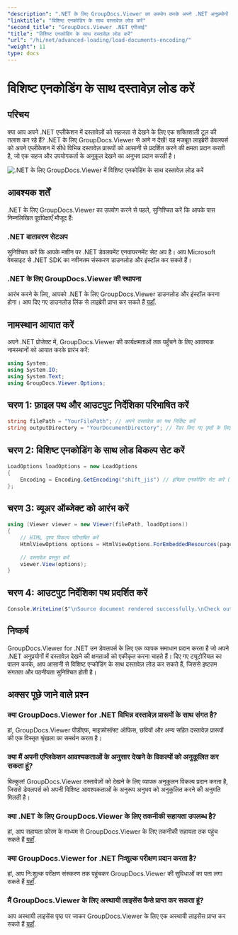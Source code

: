 ```yaml
---
"description": ".NET के लिए GroupDocs.Viewer का उपयोग करके अपने .NET अनुप्रयोगों को सहज दस्तावेज़ देखने के साथ बेहतर बनाएँ। विशिष्ट एन्कोडिंग के साथ दस्तावेज़ों को आसानी से लोड करें और देखने के अनुभव को अनुकूलित करें।"
"linktitle": "विशिष्ट एनकोडिंग के साथ दस्तावेज़ लोड करें"
"second_title": "GroupDocs.Viewer .NET एपीआई"
"title": "विशिष्ट एनकोडिंग के साथ दस्तावेज़ लोड करें"
"url": "/hi/net/advanced-loading/load-documents-encoding/"
"weight": 11
type: docs
---
```

# विशिष्ट एनकोडिंग के साथ दस्तावेज़ लोड करें

## परिचय
क्या आप अपने .NET एप्लीकेशन में दस्तावेज़ों को सहजता से देखने के लिए एक शक्तिशाली टूल की तलाश कर रहे हैं? .NET के लिए GroupDocs.Viewer से आगे न देखें! यह मजबूत लाइब्रेरी डेवलपर्स को अपने एप्लीकेशन में सीधे विभिन्न दस्तावेज़ प्रारूपों को आसानी से प्रदर्शित करने की क्षमता प्रदान करती है, जो एक सहज और उपयोगकर्ता के अनुकूल देखने का अनुभव प्रदान करती है।

![.NET के लिए GroupDocs.Viewer में विशिष्ट एनकोडिंग के साथ दस्तावेज़ लोड करें](/viewer/advanced-loading/load-documents-specific-encoding-img.png)

## आवश्यक शर्तें
.NET के लिए GroupDocs.Viewer का उपयोग करने से पहले, सुनिश्चित करें कि आपके पास निम्नलिखित पूर्वापेक्षाएँ मौजूद हैं:
### .NET वातावरण सेटअप
सुनिश्चित करें कि आपके मशीन पर .NET डेवलपमेंट एनवायरनमेंट सेट अप है। आप Microsoft वेबसाइट से .NET SDK का नवीनतम संस्करण डाउनलोड और इंस्टॉल कर सकते हैं।
### .NET के लिए GroupDocs.Viewer की स्थापना
आरंभ करने के लिए, आपको .NET के लिए GroupDocs.Viewer डाउनलोड और इंस्टॉल करना होगा। आप दिए गए डाउनलोड लिंक से लाइब्रेरी प्राप्त कर सकते हैं [यहाँ](https://releases.groupdocs.com/viewer/net/).

## नामस्थान आयात करें
अपने .NET प्रोजेक्ट में, GroupDocs.Viewer की कार्यक्षमताओं तक पहुँचने के लिए आवश्यक नामस्थानों को आयात करके प्रारंभ करें:
```csharp
using System;
using System.IO;
using System.Text;
using GroupDocs.Viewer.Options;
```

## चरण 1: फ़ाइल पथ और आउटपुट निर्देशिका परिभाषित करें
```csharp
string filePath = "YourFilePath"; // अपने दस्तावेज़ का पथ निर्दिष्ट करें
string outputDirectory = "YourDocumentDirectory"; // रेंडर किए गए पृष्ठों के लिए आउटपुट निर्देशिका परिभाषित करें
```
## चरण 2: विशिष्ट एनकोडिंग के साथ लोड विकल्प सेट करें
```csharp
LoadOptions loadOptions = new LoadOptions
{
    Encoding = Encoding.GetEncoding("shift_jis") // इच्छित एनकोडिंग सेट करें (उदाहरणार्थ, Shift_JIS)
};
```
## चरण 3: व्यूअर ऑब्जेक्ट को आरंभ करें
```csharp
using (Viewer viewer = new Viewer(filePath, loadOptions))
{
    // HTML दृश्य विकल्प परिभाषित करें
    HtmlViewOptions options = HtmlViewOptions.ForEmbeddedResources(pageFilePathFormat);
    
    // दस्तावेज़ प्रस्तुत करें
    viewer.View(options);
}
```
## चरण 4: आउटपुट निर्देशिका पथ प्रदर्शित करें
```csharp
Console.WriteLine($"\nSource document rendered successfully.\nCheck output in {outputDirectory}.");
```

## निष्कर्ष
GroupDocs.Viewer for .NET उन डेवलपर्स के लिए एक व्यापक समाधान प्रदान करता है जो अपने .NET अनुप्रयोगों में दस्तावेज़ देखने की क्षमताओं को एकीकृत करना चाहते हैं। दिए गए ट्यूटोरियल का पालन करके, आप आसानी से विशिष्ट एन्कोडिंग के साथ दस्तावेज़ लोड कर सकते हैं, जिससे इष्टतम संगतता और पठनीयता सुनिश्चित होती है।
## अक्सर पूछे जाने वाले प्रश्न
### क्या GroupDocs.Viewer for .NET विभिन्न दस्तावेज़ प्रारूपों के साथ संगत है?
हां, GroupDocs.Viewer पीडीएफ, माइक्रोसॉफ्ट ऑफिस, छवियों और अन्य सहित दस्तावेज़ प्रारूपों की एक विस्तृत श्रृंखला का समर्थन करता है।
### क्या मैं अपनी एप्लिकेशन आवश्यकताओं के अनुसार देखने के विकल्पों को अनुकूलित कर सकता हूं?
बिल्कुल! GroupDocs.Viewer दस्तावेज़ों को देखने के लिए व्यापक अनुकूलन विकल्प प्रदान करता है, जिससे डेवलपर्स को अपनी विशिष्ट आवश्यकताओं के अनुरूप अनुभव को अनुकूलित करने की अनुमति मिलती है।
### क्या .NET के लिए GroupDocs.Viewer के लिए तकनीकी सहायता उपलब्ध है?
हां, आप सहायता फ़ोरम के माध्यम से GroupDocs.Viewer के लिए तकनीकी सहायता तक पहुंच सकते हैं [यहाँ](https://forum.groupdocs.com/c/viewer/9).
### क्या GroupDocs.Viewer for .NET निःशुल्क परीक्षण प्रदान करता है?
हां, आप नि:शुल्क परीक्षण संस्करण तक पहुंचकर GroupDocs.Viewer की सुविधाओं का पता लगा सकते हैं [यहाँ](https://releases.groupdocs.com/).
### मैं GroupDocs.Viewer के लिए अस्थायी लाइसेंस कैसे प्राप्त कर सकता हूं?
आप अस्थायी लाइसेंस पृष्ठ पर जाकर GroupDocs.Viewer के लिए एक अस्थायी लाइसेंस प्राप्त कर सकते हैं [यहाँ](https://purchase.groupdocs.com/temporary-license/).